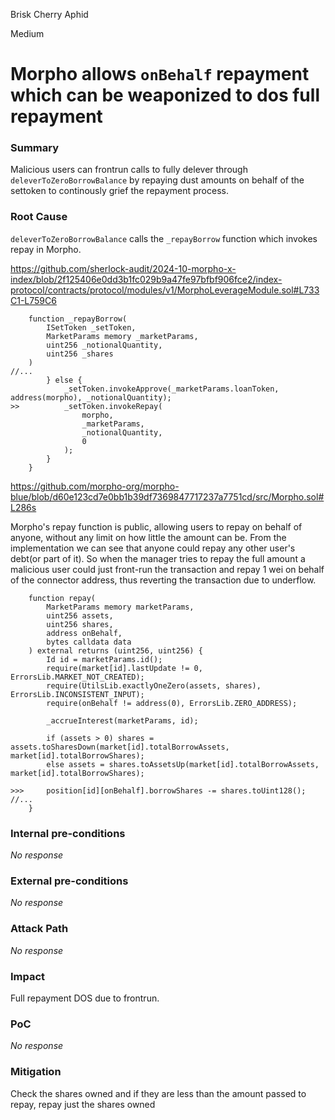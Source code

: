 Brisk Cherry Aphid

Medium

# Morpho allows `onBehalf` repayment which can be weaponized to dos full repayment


### Summary

Malicious users can frontrun calls to fully delever through `deleverToZeroBorrowBalance` by repaying dust amounts on behalf of the settoken to continously grief the repayment process.

### Root Cause

`deleverToZeroBorrowBalance` calls the `_repayBorrow` function which invokes repay in Morpho.

https://github.com/sherlock-audit/2024-10-morpho-x-index/blob/2f125406e0dd3b1fc029b9a47fe97bfbf906fce2/index-protocol/contracts/protocol/modules/v1/MorphoLeverageModule.sol#L733C1-L759C6

```solidity
    function _repayBorrow(
        ISetToken _setToken,
        MarketParams memory _marketParams,
        uint256 _notionalQuantity,
        uint256 _shares
    )
//... 
        } else {
            _setToken.invokeApprove(_marketParams.loanToken, address(morpho), _notionalQuantity);
>>          _setToken.invokeRepay(
                morpho,
                _marketParams,
                _notionalQuantity,
                0
            );
        }
    }
```

https://github.com/morpho-org/morpho-blue/blob/d60e123cd7e0bb1b39df7369847717237a7751cd/src/Morpho.sol#L286s

Morpho's repay function is public, allowing users to repay on behalf of anyone, without any limit on how little the amount can be. From the implementation we can see that anyone could repay any other user's debt(or part of it). So when the manager tries to repay the full amount a malicious user could just front-run the transaction and repay 1 wei on behalf of the connector address, thus reverting the transaction due to underflow.

```solidity
    function repay(
        MarketParams memory marketParams,
        uint256 assets,
        uint256 shares,
        address onBehalf,
        bytes calldata data
    ) external returns (uint256, uint256) {
        Id id = marketParams.id();
        require(market[id].lastUpdate != 0, ErrorsLib.MARKET_NOT_CREATED);
        require(UtilsLib.exactlyOneZero(assets, shares), ErrorsLib.INCONSISTENT_INPUT);
        require(onBehalf != address(0), ErrorsLib.ZERO_ADDRESS);

        _accrueInterest(marketParams, id);

        if (assets > 0) shares = assets.toSharesDown(market[id].totalBorrowAssets, market[id].totalBorrowShares);
        else assets = shares.toAssetsUp(market[id].totalBorrowAssets, market[id].totalBorrowShares);

>>>     position[id][onBehalf].borrowShares -= shares.toUint128();
//...
    }
```
### Internal pre-conditions
_No response_

### External pre-conditions
_No response_

### Attack Path
_No response_

### Impact
Full repayment DOS due to frontrun.

### PoC
_No response_

### Mitigation

Check the shares owned and if they are less than the amount passed to repay, repay just the shares owned